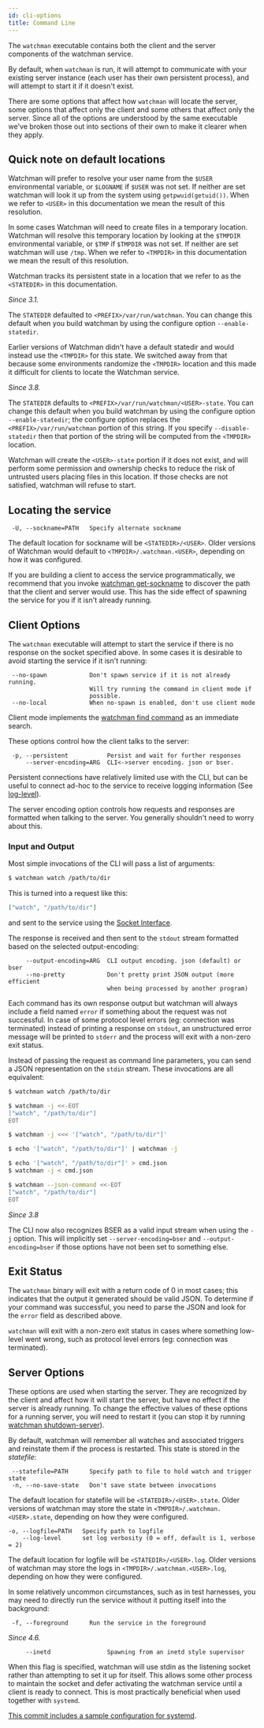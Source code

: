 ```yaml
---
id: cli-options
title: Command Line
---
```


The `watchman` executable contains both the client and the server components
of the watchman service.

By default, when `watchman` is run, it will attempt to communicate with your
existing server instance (each user has their own persistent process), and will
attempt to start it if it doesn't exist.

There are some options that affect how `watchman` will locate the server, some
options that affect only the client and some others that affect only the
server.  Since all of the options are understood by the same executable we've
broken those out into sections of their own to make it clearer when they apply.

## Quick note on default locations

Watchman will prefer to resolve your user name from the `$USER` environmental
variable, or `$LOGNAME` if `$USER` was not set.  If neither are set watchman
will look it up from the system using `getpwuid(getuid())`.  When we refer to
`<USER>` in this documentation we mean the result of this resolution.

In some cases Watchman will need to create files in a temporary location.
Watchman will resolve this temporary location by looking at the `$TMPDIR`
environmental variable, or `$TMP` if `$TMPDIR` was not set.  If neither are set
watchman will use `/tmp`.  When we refer to `<TMPDIR>` in this documentation we
mean the result of this resolution.

Watchman tracks its persistent state in a location that we refer to as the
`<STATEDIR>` in this documentation.

*Since 3.1.*

The `STATEDIR` defaulted to `<PREFIX>/var/run/watchman`.  You can change this
default when you build watchman by using the configure option
`--enable-statedir`.

Earlier versions of Watchman didn't have a default statedir and would instead
use the `<TMPDIR>` for this state.  We switched away from that because some
environments randomize the `<TMPDIR>` location and this made it difficult for
clients to locate the Watchman service.

*Since 3.8.*

The `STATEDIR` defaults to `<PREFIX>/var/run/watchman/<USER>-state`.  You can
change this default when you build watchman by using the configure option
`--enable-statedir`; the configure option replaces the
`<PREFIX>/var/run/watchman` portion of this string.  If you specify
`--disable-statedir` then that portion of the string will be computed from the
`<TMPDIR>` location.

Watchman will create the `<USER>-state` portion if it does not exist, and will
perform some permission and ownership checks to reduce the risk of untrusted
users placing files in this location.  If those checks are not satisfied,
watchman will refuse to start.


## Locating the service

```
 -U, --sockname=PATH   Specify alternate sockname
```

The default location for sockname will be `<STATEDIR>/<USER>`.  Older versions
of Watchman would default to `<TMPDIR>/.watchman.<USER>`, depending on how
it was configured.

If you are building a client to access the service programmatically, we
recommend that you invoke [watchman get-sockname](
/docs/get-sockname) to discover the path that the client and
server would use.  This has the side effect of spawning the service for you if
it isn't already running.

## Client Options

The `watchman` executable will attempt to start the service if there is no
response on the socket specified above.  In some cases it is desirable to avoid
starting the service if it isn't running:

```
 --no-spawn            Don't spawn service if it is not already running.
                       Will try running the command in client mode if
                       possible.
 --no-local            When no-spawn is enabled, don't use client mode
```

Client mode implements the [watchman find command](
/docs/find) as an immediate search.

These options control how the client talks to the server:

```
 -p, --persistent           Persist and wait for further responses
     --server-encoding=ARG  CLI<->server encoding. json or bser.
```

Persistent connections have relatively limited use with the CLI, but can be
useful to connect ad-hoc to the service to receive logging information (See
[log-level](/docs/log-level)).

The server encoding option controls how requests and responses are formatted
when talking to the server.  You generally shouldn't need to worry about this.

### Input and Output

Most simple invocations of the CLI will pass a list of arguments:

```bash
$ watchman watch /path/to/dir
```

This is turned into a request like this:

```json
["watch", "/path/to/dir"]
```

and sent to the service using the [Socket Interface](
/docs/socket-interface).

The response is received and then sent to the `stdout` stream formatted based on
the selected output-encoding:

```
     --output-encoding=ARG  CLI output encoding. json (default) or bser
     --no-pretty            Don't pretty print JSON output (more efficient
                            when being processed by another program)
```

Each command has its own response output but watchman will always include a
field named `error` if something about the request was not successful.  In case
of some protocol level errors (eg: connection was terminated) instead of
printing a response on `stdout`, an unstructured error message will be printed
to `stderr` and the process will exit with a non-zero exit status.

Instead of passing the request as command line parameters, you can send a JSON
representation on the `stdin` stream.  These invocations are all equivalent:

```bash
$ watchman watch /path/to/dir
```

```bash
$ watchman -j <<-EOT
["watch", "/path/to/dir"]
EOT
```

```bash
$ watchman -j <<< '["watch", "/path/to/dir"]'
```

```bash
$ echo '["watch", "/path/to/dir"]' | watchman -j
```

```bash
$ echo '["watch", "/path/to/dir"]' > cmd.json
$ watchman -j < cmd.json
```

```bash
$ watchman --json-command <<-EOT
["watch", "/path/to/dir"]
EOT
```

*Since 3.8*

The CLI now also recognizes BSER as a valid input stream when using the `-j`
option.  This will implicitly set `--server-encoding=bser` and
`--output-encoding=bser` if those options have not been set to something else.

## Exit Status

The `watchman` binary will exit with a return code of 0 in most cases; this
indicates that the output it generated should be valid JSON.  To determine if
your command was successful, you need to parse the JSON and look for the
`error` field as described above.

`watchman` will exit with a non-zero exit status in cases where something
low-level went wrong, such as protocol level errors (eg: connection was
terminated).

## Server Options

These options are used when starting the server.  They are recognized by the
client and affect how it will start the server, but have no effect if the
server is already running.  To change the effective values of these options
for a running server, you will need to restart it (you can stop it by running
[watchman shutdown-server](/docs/shutdown-server)).

By default, watchman will remember all watches and associated triggers and
reinstate them if the process is restarted.  This state is stored in the
*statefile*:

```
 --statefile=PATH      Specify path to file to hold watch and trigger state
 -n, --no-save-state   Don't save state between invocations
```

The default location for statefile will be `<STATEDIR>/<USER>.state`.  Older
versions of watchman may store the state in `<TMPDIR>/.watchman.<USER>.state`,
depending on how they were configured.

```
-o, --logfile=PATH   Specify path to logfile
    --log-level      set log verbosity (0 = off, default is 1, verbose = 2)
```

The default location for logfile will be `<STATEDIR>/<USER>.log`.  Older
versions of watchman may store the logs in `<TMPDIR>/.watchman.<USER>.log`,
depending on how they were configured.

In some relatively uncommon circumstances, such as in test harnesses, you may
need to directly run the service without it putting itself into the background:

```
 -f, --foreground      Run the service in the foreground
```

*Since 4.6.*

```
     --inetd                Spawning from an inetd style supervisor
```

When this flag is specified, watchman will use stdin as the listening socket
rather than attempting to set it up for itself.  This allows some other process
to maintain the socket and defer activating the watchman service until a client
is ready to connect.  This is most practically beneficial when used together
with `systemd`.

[This commit includes a sample configuration for systemd](https://github.com/facebook/watchman/commit/2985377eaf8c8538b28fae9add061b67991a87c2).

